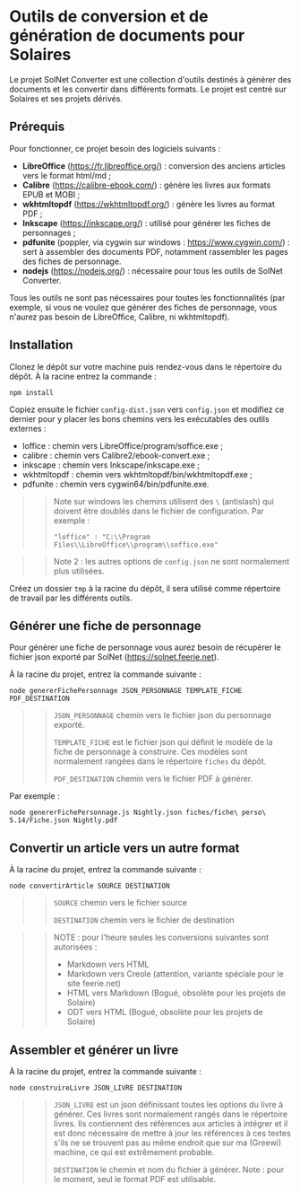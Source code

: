 # Outils de conversion et de génération de documents pour Solaires

Le projet SolNet Converter est une collection d'outils destinés à générer des documents et les convertir dans différents formats. Le projet est centré sur Solaires et ses projets dérivés.

## Prérequis
Pour fonctionner, ce projet besoin des logiciels suivants :
* **LibreOffice** (https://fr.libreoffice.org/) : conversion des anciens articles vers le format html/md ;
* **Calibre** (https://calibre-ebook.com/) : génère les livres aux formats EPUB et MOBI ;
* **wkhtmltopdf** (https://wkhtmltopdf.org/) : génère les livres au format PDF ;
* **Inkscape** (https://inkscape.org/) : utilisé pour générer les fiches de personnages ;
* **pdfunite** (poppler, via cygwin sur windows : https://www.cygwin.com/) : sert à assembler des documents PDF, notamment rassembler les pages des fiches de personnage.
* **nodejs** (https://nodejs.org/) : nécessaire pour tous les outils de SolNet Converter.

Tous les outils ne sont pas nécessaires pour toutes les fonctionnalités (par exemple, si vous ne voulez que générer des fiches de personnage, vous n'aurez pas besoin de LibreOffice, Calibre, ni wkhtmltopdf).

## Installation
Clonez le dépôt sur votre machine puis rendez-vous dans le répertoire du dépôt. À la racine entrez la commande :

`npm install`

Copiez ensuite le fichier `config-dist.json` vers `config.json` et modifiez ce dernier pour y placer les bons chemins vers les exécutables des outils externes :
* loffice : chemin vers LibreOffice/program/soffice.exe ;
* calibre : chemin vers Calibre2/ebook-convert.exe ;
* inkscape : chemin vers Inkscape/inkscape.exe ;
* wkhtmltopdf : chemin vers wkhtmltopdf/bin/wkhtmltopdf.exe ;
* pdfunite : chemin vers cygwin64/bin/pdfunite.exe.

>> Note sur windows les chemins utilisent des `\` (antislash) qui doivent être doublés dans le fichier de configuration. Par exemple :
>>
>> `"loffice" : "C:\\Program Files\\LibreOffice\\program\\soffice.exe"`

>> Note 2 : les autres options de `config.json` ne sont normalement plus utilisées.

Créez un dossier `tmp` à la racine du dépôt, il sera utilisé comme répertoire de travail par les différents outils.

## Générer une fiche de personnage
Pour générer une fiche de personnage vous aurez besoin de récupérer le fichier json exporté par SolNet (https://solnet.feerie.net).

À la racine du projet, entrez la commande suivante :

`node genererFichePersonnage JSON_PERSONNAGE TEMPLATE_FICHE PDF_DESTINATION`

>> `JSON_PERSONNAGE` chemin vers le fichier json du personnage exporté.
>>
>> `TEMPLATE_FICHE` est le fichier json qui définit le modèle de la fiche de personnage à construire. Ces modèles sont normalement rangées dans le répertoire `fiches` du dépôt.
>>
>> `PDF_DESTINATION` chemin vers le fichier PDF à générer.

Par exemple : 

`node genererFichePersonnage.js Nightly.json fiches/fiche\ perso\ 5.14/Fiche.json Nightly.pdf`

## Convertir un article vers un autre format

À la racine du projet, entrez la commande suivante :

`node convertirArticle SOURCE DESTINATION`

>> `SOURCE` chemin vers le fichier source
>>
>> `DESTINATION` chemin vers le fichier de destination

>> NOTE : pour l'heure seules les conversions suivantes sont autorisées :
>> * Markdown vers HTML
>> * Markdown vers Creole (attention, variante spéciale pour le site feerie.net)
>> * HTML vers Markdown (Bogué, obsolète pour les projets de Solaire)
>> * ODT vers HTML (Bogué, obsolète pour les projets de Solaire)

## Assembler et générer un livre

À la racine du projet, entrez la commande suivante :

`node construireLivre JSON_LIVRE DESTINATION`

>> `JSON_LIVRE` est un json définissant toutes les options du livre à générer. Ces livres sont normalement rangés dans le répertoire livres. Ils contiennent des références aux articles à intégrer et il est donc nécessaire de mettre à jour les références à ces textes s'ils ne se trouvent pas au même endroit que sur ma (Greewi) machine, ce qui est extrêmement probable.
>>
>> `DESTINATION` le chemin et nom du fichier à générer. Note : pour le moment, seul le format PDF est utilisable.
